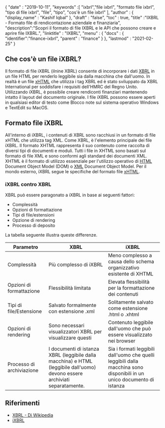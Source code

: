 {
  "date" : "2019-10-11",
  "keywords" :[ "ixbrl","file ixbrl", "formato file ixbrl", "tipo di file ixbrl", "file", "tipo", "cos'è un file ixbrl" ],
  "author" : {
    "display_name" : "Kashif Iqbal"
},
  "draft" : "false",
  "toc" : true,
  "title" :"IXBRL - Formato file di rendicontazione aziendale e finanziaria",
  "description":"Scopri il formato di file IXBRL e le API che possono creare e aprire file IXBRL.",
  "linktitle" : "IXBRL",
  "menu" : {
    "docs" : {
      "identifier":"finance-ixbrl",
      "parent" : "finance"
}
},
  "lastmod" : "2021-02-25"
}

## Che cos'è un file iXBRL?

Il formato di file iXBRL (ilnine XBRL) consente di incorporare i dati [XBRL](/it/finance/xbrl/) in un file HTML per renderlo leggibile sia dalla macchina che dall'uomo. In realtà è un file [xHTML](/it/web/xhtml/) che utilizza i tag XBRL ed è stato sviluppato da XBRL International per soddisfare i requisiti dell'HMRC del Regno Unito. Utilizzando iXBRL, è possibile creare rendiconti finanziari mantenendo intatto il layout del documento originale. I file iXBRL possono essere aperti in qualsiasi editor di testo come Blocco note sul sistema operativo Windows e TextEdit su MacOS.

## Formato file iXBRL

All'interno di iXBRL, i contenuti di XBRL sono racchiusi in un formato di file xHTML che utilizza tag XML. Come XBRL,<xbrl> è l'elemento principale dei file iXBRL. Il formato XHTML rappresenta il suo contenuto come raccolta di diversi tipi di documenti e moduli. Tutti i file in XHTML sono basati sul formato di file XML e sono conformi agli standard dei documenti XML. XHTML è il formato di utilizzo essenziale per l'utilizzo operativo di [HTML](/it/web/html/) Document Object Model (DOM) o [XML](/it/web/xml/) Document Object Model. Per il mondo esterno, iXBRL segue le specifiche del formato file [xHTML](/it/web/xhtml/).

### iXBRL contro XBRL

XBRL può essere paragonato a iXBRL in base ai seguenti fattori:

* Complessità
* Opzioni di formattazione
* Tipi di file/estensioni
* Opzione di rendering
* Processo di deposito

La tabella seguente illustra queste differenze.

|Parametro|XBRL|iXBRL|
---|---|---|
|Complessità|Più complesso di iXBRL|Meno complesso a causa dello schema organizzativo esistente di XHTML|
|Opzioni di formattazione|Flessibilità limitata|Elevata flessibilità per la formattazione dei contenuti|
|Tipi di file/Estensione|Salvato formalmente con estensione .xml|Solitamente salvato come estensione .html o .xhtml|
|Opzioni di rendering|Sono necessari visualizzatori XBRL per visualizzare questi|Contenuto leggibile dall'uomo che può essere visualizzato nei browser|
|Processo di archiviazione| I documenti di istanza XBRL (leggibile dalla macchina) e HTML (leggibile dall'uomo) devono essere archiviati separatamente.|Sia i formati leggibili dall'uomo che quelli leggibili dalla macchina sono disponibili in un unico documento di istanza|

## Riferimenti

* [XBRL - Di Wikipedia](https://en.wikipedia.org/wiki/XBRL)
* [iXBRL](https://www.xbrl.org/the-standard/what/ixbrl/)


